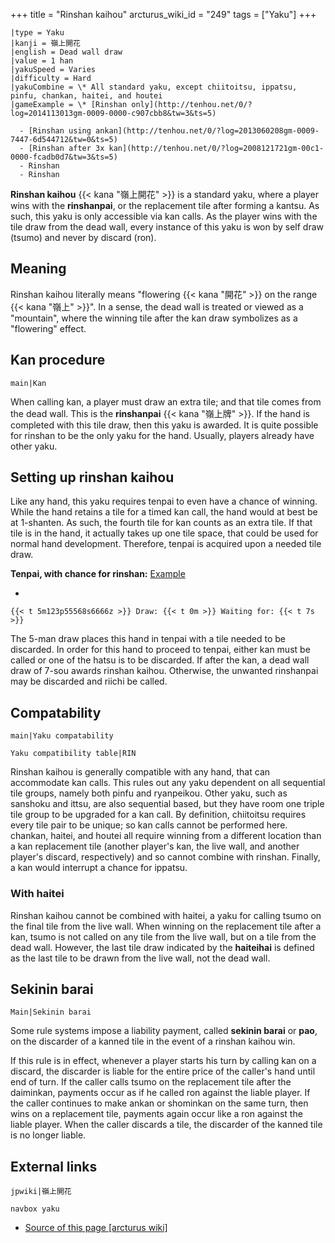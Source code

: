 +++
title = "Rinshan kaihou"
arcturus_wiki_id = "249"
tags = ["Yaku"]
+++

```yaku
|type = Yaku
|kanji = 嶺上開花
|english = Dead wall draw
|value = 1 han
|yakuSpeed = Varies
|difficulty = Hard
|yakuCombine = \* All standard yaku, except chiitoitsu, ippatsu, pinfu, chankan, haitei, and houtei
|gameExample = \* [Rinshan only](http://tenhou.net/0/?log=2014113013gm-0009-0000-c907cbb8&tw=3&ts=5)

  - [Rinshan using ankan](http://tenhou.net/0/?log=2013060208gm-0009-7447-6d544712&tw=0&ts=5)
  - [Rinshan after 3x kan](http://tenhou.net/0/?log=2008121721gm-00c1-0000-fcadb0d7&tw=3&ts=5)
  - Rinshan
  - Rinshan

```

**Rinshan kaihou** {{< kana "嶺上開花" >}} is a standard yaku, where a player wins with the
**rinshanpai**, or the replacement tile after forming a kantsu. As such, this yaku is only
accessible via kan calls. As the player wins with the tile draw from the dead wall, every instance
of this yaku is won by self draw (tsumo) and never by discard (ron).

## Meaning

Rinshan kaihou literally means "flowering {{< kana "開花" >}} on the range {{< kana "嶺上" >}}". In
a sense, the dead wall is treated or viewed as a "mountain", where the winning tile after the kan
draw symbolizes as a "flowering" effect.

## Kan procedure

`main|Kan`

When calling kan, a player must draw an extra tile; and that tile comes from the dead wall. This is
the **rinshanpai** {{< kana "嶺上牌" >}}. If the hand is completed with this tile draw, then this
yaku is awarded. It is quite possible for rinshan to be the only yaku for the hand. Usually, players
already have other yaku.

## Setting up rinshan kaihou

Like any hand, this yaku requires tenpai to even have a chance of winning. While the hand retains a
tile for a timed kan call, the hand would at best be at 1-shanten. As such, the fourth tile for kan
counts as an extra tile. If that tile is in the hand, it actually takes up one tile space, that
could be used for normal hand development. Therefore, tenpai is acquired upon a needed tile draw.

**Tenpai, with chance for rinshan:**
[Example](http://tenhou.net/0/?log=2013011715gm-0009-7447-0bef5c3f&tw=1&ts=10)

-


    {{< t 5m123p55568s6666z >}} Draw: {{< t 0m >}} Waiting for: {{< t 7s >}}

The 5-man draw places this hand in tenpai with a tile needed to be discarded. In order for this hand
to proceed to tenpai, either kan must be called or one of the hatsu is to be discarded. If after the
kan, a dead wall draw of 7-sou awards rinshan kaihou. Otherwise, the unwanted rinshanpai may be
discarded and riichi be called.

## Compatability

`main|Yaku compatability`

`Yaku compatibility table|RIN`

Rinshan kaihou is generally compatible with any hand, that can accommodate kan calls. This rules out
any yaku dependent on all sequential tile groups, namely both pinfu and ryanpeikou. Other yaku, such
as sanshoku and ittsu, are also sequential based, but they have room one triple tile group to be
upgraded for a kan call. By definition, chiitoitsu requires every tile pair to be unique; so kan
calls cannot be performed here. chankan, haitei, and houtei all require winning from a different
location than a kan replacement tile (another player's kan, the live wall, and another player's
discard, respectively) and so cannot combine with rinshan. Finally, a kan would interrupt a chance
for ippatsu.

### With haitei

Rinshan kaihou cannot be combined with haitei, a yaku for calling tsumo on the final tile from the
live wall. When winning on the replacement tile after a kan, tsumo is not called on any tile from
the live wall, but on a tile from the dead wall. However, the last tile draw indicated by the
**haiteihai** is defined as the last tile to be drawn from the live wall, not the dead wall.

## Sekinin barai

`Main|Sekinin barai`

Some rule systems impose a liability payment, called **sekinin barai** or **pao**, on the discarder
of a kanned tile in the event of a rinshan kaihou win.

If this rule is in effect, whenever a player starts his turn by calling kan on a discard, the
discarder is liable for the entire price of the caller's hand until end of turn. If the caller calls
tsumo on the replacement tile after the daiminkan, payments occur as if he called ron against the
liable player. If the caller continues to make ankan or shominkan on the same turn, then wins on a
replacement tile, payments again occur like a ron against the liable player. When the caller
discards a tile, the discarder of the kanned tile is no longer liable.

## External links

`jpwiki|嶺上開花`

`navbox yaku`

- [Source of this page [arcturus wiki]](http://arcturus.su/wiki/Rinshan_kaihou)
